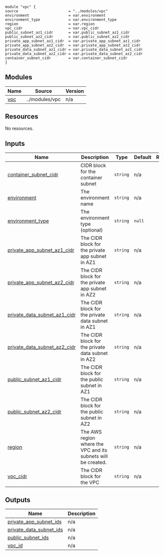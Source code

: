```Usage#

module "vpc" {
source                       = "../modules/vpc"
environment                  = var.environment
environment_type             = var.environment_type
region                       = var.region
vpc_cidr                     = var.vpc_cidr
public_subnet_az1_cidr       = var.public_subnet_az1_cidr
public_subnet_az2_cidr       = var.public_subnet_az2_cidr
private_app_subnet_az1_cidr  = var.private_app_subnet_az1_cidr
private_app_subnet_az2_cidr  = var.private_app_subnet_az2_cidr
private_data_subnet_az1_cidr = var.private_data_subnet_az1_cidr
private_data_subnet_az2_cidr = var.private_data_subnet_az2_cidr
container_subnet_cidr        = var.container_subnet_cidr
} 
```
## Modules

| Name | Source | Version |
|------|--------|---------|
| <a name="module_vpc"></a> [vpc](#module\_vpc) | ../modules/vpc | n/a |

## Resources

No resources.

## Inputs

| Name | Description | Type | Default | Required |
|------|-------------|------|---------|:--------:|
| <a name="input_container_subnet_cidr"></a> [container\_subnet\_cidr](#input\_container\_subnet\_cidr) | CIDR block for the container subnet | `string` | n/a | yes |
| <a name="input_environment"></a> [environment](#input\_environment) | The environment name | `string` | n/a | yes |
| <a name="input_environment_type"></a> [environment\_type](#input\_environment\_type) | The environment type (optional) | `string` | `null` | no |
| <a name="input_private_app_subnet_az1_cidr"></a> [private\_app\_subnet\_az1\_cidr](#input\_private\_app\_subnet\_az1\_cidr) | The CIDR block for the private app subnet in AZ1 | `string` | n/a | yes |
| <a name="input_private_app_subnet_az2_cidr"></a> [private\_app\_subnet\_az2\_cidr](#input\_private\_app\_subnet\_az2\_cidr) | The CIDR block for the private app subnet in AZ2 | `string` | n/a | yes |
| <a name="input_private_data_subnet_az1_cidr"></a> [private\_data\_subnet\_az1\_cidr](#input\_private\_data\_subnet\_az1\_cidr) | The CIDR block for the private data subnet in AZ1 | `string` | n/a | yes |
| <a name="input_private_data_subnet_az2_cidr"></a> [private\_data\_subnet\_az2\_cidr](#input\_private\_data\_subnet\_az2\_cidr) | The CIDR block for the private data subnet in AZ2 | `string` | n/a | yes |
| <a name="input_public_subnet_az1_cidr"></a> [public\_subnet\_az1\_cidr](#input\_public\_subnet\_az1\_cidr) | The CIDR block for the public subnet in AZ1 | `string` | n/a | yes |
| <a name="input_public_subnet_az2_cidr"></a> [public\_subnet\_az2\_cidr](#input\_public\_subnet\_az2\_cidr) | The CIDR block for the public subnet in AZ2 | `string` | n/a | yes |
| <a name="input_region"></a> [region](#input\_region) | The AWS region where the VPC and its subnets will be created. | `string` | n/a | yes |
| <a name="input_vpc_cidr"></a> [vpc\_cidr](#input\_vpc\_cidr) | The CIDR block for the VPC | `string` | n/a | yes |

## Outputs

| Name | Description |
|------|-------------|
| <a name="output_private_app_subnet_ids"></a> [private\_app\_subnet\_ids](#output\_private\_app\_subnet\_ids) | n/a |
| <a name="output_private_data_subnet_ids"></a> [private\_data\_subnet\_ids](#output\_private\_data\_subnet\_ids) | n/a |
| <a name="output_public_subnet_ids"></a> [public\_subnet\_ids](#output\_public\_subnet\_ids) | n/a |
| <a name="output_vpc_id"></a> [vpc\_id](#output\_vpc\_id) | n/a |
